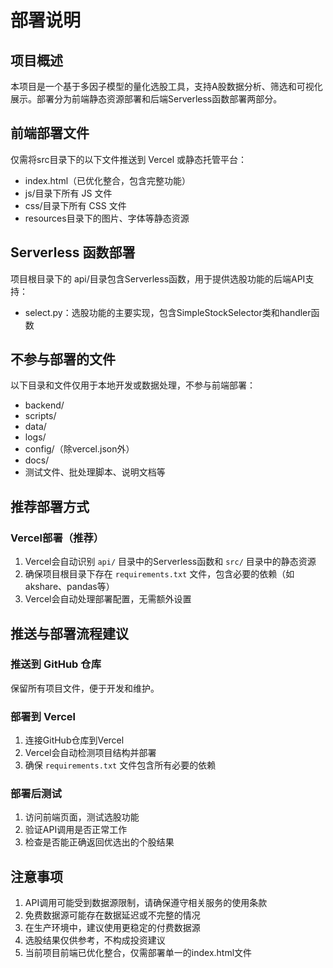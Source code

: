 # 部署说明

## 项目概述
本项目是一个基于多因子模型的量化选股工具，支持A股数据分析、筛选和可视化展示。部署分为前端静态资源部署和后端Serverless函数部署两部分。

## 前端部署文件

仅需将src目录下的以下文件推送到 Vercel 或静态托管平台：
- index.html（已优化整合，包含完整功能）
- js/目录下所有 JS 文件
- css/目录下所有 CSS 文件
- resources目录下的图片、字体等静态资源

## Serverless 函数部署

项目根目录下的 api/目录包含Serverless函数，用于提供选股功能的后端API支持：
- select.py：选股功能的主要实现，包含SimpleStockSelector类和handler函数

## 不参与部署的文件

以下目录和文件仅用于本地开发或数据处理，不参与前端部署：
- backend/
- scripts/
- data/
- logs/
- config/（除vercel.json外）
- docs/
- 测试文件、批处理脚本、说明文档等

## 推荐部署方式

### Vercel部署（推荐）

1. Vercel会自动识别 `api/` 目录中的Serverless函数和 `src/` 目录中的静态资源
2. 确保项目根目录下存在 `requirements.txt` 文件，包含必要的依赖（如akshare、pandas等）
3. Vercel会自动处理部署配置，无需额外设置

## 推送与部署流程建议

### 推送到 GitHub 仓库
保留所有项目文件，便于开发和维护。

### 部署到 Vercel

1. 连接GitHub仓库到Vercel
2. Vercel会自动检测项目结构并部署
3. 确保 `requirements.txt` 文件包含所有必要的依赖

### 部署后测试

1. 访问前端页面，测试选股功能
2. 验证API调用是否正常工作
3. 检查是否能正确返回优选出的个股结果

## 注意事项

1. API调用可能受到数据源限制，请确保遵守相关服务的使用条款
2. 免费数据源可能存在数据延迟或不完整的情况
3. 在生产环境中，建议使用更稳定的付费数据源
4. 选股结果仅供参考，不构成投资建议
5. 当前项目前端已优化整合，仅需部署单一的index.html文件